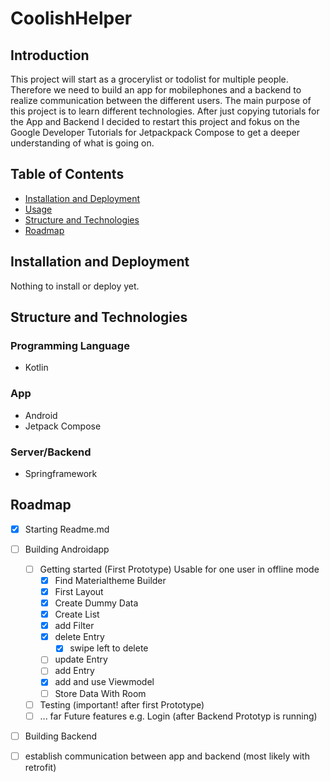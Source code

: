 # CoolishHelper

## Introduction
This project will start as a grocerylist or todolist for multiple people. Therefore we need to build an app for mobilephones and a backend to realize communication between the different users. The main purpose of this project is to learn different technologies. After just copying tutorials for the App and Backend I decided to restart this project and fokus on the Google Developer Tutorials for Jetpackpack Compose to get a deeper understanding of what is going on.

## Table of Contents
- [Installation and Deployment](<#installation-and-deployment>)
- [Usage](#usage)
- [Structure and Technologies](<#structure-and-technologies>)
- [Roadmap](#roadmap)

## Installation and Deployment
Nothing to install or deploy yet.
## Structure and Technologies
### Programming Language
- Kotlin
### App
- Android
- Jetpack Compose
### Server/Backend
- Springframework

## Roadmap
- [x] Starting Readme.md

- [ ] Building Androidapp
  - [ ] Getting started (First Prototype) Usable for one user in offline mode 
    - [x] Find Materialtheme Builder
    - [x] First Layout
    - [x] Create Dummy Data
    - [x] Create List
    - [x] add Filter
    - [x] delete Entry
      - [x] swipe left to delete
    - [ ] update Entry
    - [ ] add Entry
    - [x] add and use Viewmodel 
    - [ ] Store Data With Room
  - [ ] Testing (important! after first Prototype) 
  - [ ] ... far Future features e.g. Login (after Backend Prototyp is running) 
- [ ] Building Backend
- [ ] establish communication between app and backend (most likely with retrofit)
